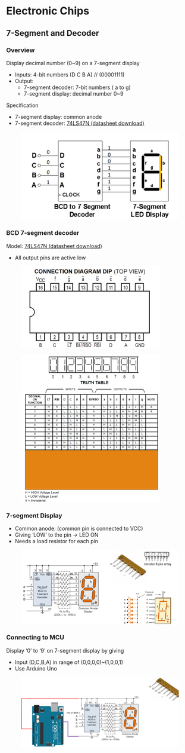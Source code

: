 # Electronic Chips

## 7-Segment and Decoder

### Overview

Display decimal number (0\~9) on a 7-segment display

* Inputs: 4-bit numbers (D C B A) // (00001111)
* Output:
  * 7-segment decoder: 7-bit numbers ( a to g)
  * 7-segment display: decimal number 0\~9

Specification

* 7-segment display: common anode
* 7-segment decoder: [74LS47N (datasheet download)](https://pdf1.alldatasheet.com/datasheet-pdf/download/5724/MOTOROLA/SN74LS47N.html)

<figure><img src="../../.gitbook/assets/image (1) (1) (1) (1).png" alt=""><figcaption></figcaption></figure>

### BCD 7-segment decoder

Model: [74LS47N (datasheet download)](https://pdf1.alldatasheet.com/datasheet-pdf/download/5724/MOTOROLA/SN74LS47N.html)

* All output pins are active low

<figure><img src="../../.gitbook/assets/image (1) (1) (1) (1) (1).png" alt="" width="375"><figcaption></figcaption></figure>

<figure><img src="../../.gitbook/assets/image (2) (1) (1).png" alt="" width="375"><figcaption></figcaption></figure>

### 7-segment Display

* Common anode: (common pin is connected to VCC)
* Giving ‘LOW’ to the pin -> LED ON
* Needs a load resistor for each pin

<figure><img src="../../.gitbook/assets/image (3) (1).png" alt=""><figcaption></figcaption></figure>

### Connecting to MCU

Display ‘0’ to ‘9’ on 7-segment display by giving

* Input (D,C,B,A) in range of (0,0,0,0)\~(1,0,0,1)
* Use Arduino Uno

<figure><img src="../../.gitbook/assets/image (4) (1).png" alt=""><figcaption></figcaption></figure>
